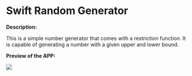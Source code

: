 # Swift Random Generator
**Description:**

This is a simple number generator that comes with a restriction function. It is capable of generating a number
with a given upper and lower bound.

**Preview of the APP:**

![](Preview.gif)
